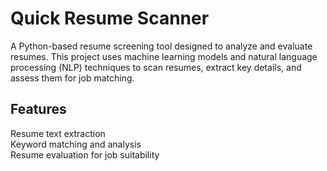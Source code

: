 # Quick Resume Scanner
A Python-based resume screening tool designed to analyze and evaluate resumes. This project uses machine learning models and natural language processing (NLP) techniques to scan resumes, extract key details, and assess them for job matching.

## Features
Resume text extraction <br>
Keyword matching and analysis <br>
Resume evaluation for job suitability <br>
